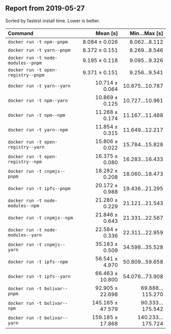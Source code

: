 ## Report from 2019-05-27

Sorted by fastest install time. Lower is better.


| Command | Mean [s] | Min…Max [s] |
|:---|---:|---:|
| `docker run -t npm--pnpm` | 8.084 ± 0.026 | 8.062…8.112 |
| `docker run -t yarn--pnpm` | 8.372 ± 0.151 | 8.269…8.546 |
| `docker run -t node-modules--pnpm` | 9.195 ± 0.118 | 9.095…9.326 |
| `docker run -t open-registry--pnpm` | 9.371 ± 0.151 | 9.256…9.541 |
| `docker run -t yarn--yarn` | 10.714 ± 0.064 | 10.675…10.787 |
| `docker run -t npm--yarn` | 10.869 ± 0.125 | 10.727…10.961 |
| `docker run -t npm--npm` | 11.288 ± 0.174 | 11.167…11.488 |
| `docker run -t yarn--npm` | 11.854 ± 0.315 | 11.649…12.217 |
| `docker run -t open-registry--yarn` | 15.806 ± 0.022 | 15.784…15.828 |
| `docker run -t open-registry--npm` | 16.375 ± 0.080 | 16.283…16.433 |
| `docker run -t cnpmjs--pnpm` | 18.282 ± 0.208 | 18.060…18.473 |
| `docker run -t ipfs--pnpm` | 20.172 ± 0.988 | 19.436…21.295 |
| `docker run -t node-modules--npm` | 21.280 ± 0.229 | 21.121…21.543 |
| `docker run -t cnpmjs--npm` | 21.846 ± 0.643 | 21.331…22.567 |
| `docker run -t node-modules--yarn` | 22.584 ± 0.336 | 22.311…22.959 |
| `docker run -t cnpmjs--yarn` | 35.183 ± 0.509 | 34.598…35.528 |
| `docker run -t ipfs--npm` | 56.541 ± 4.970 | 50.809…59.658 |
| `docker run -t ipfs--yarn` | 66.463 ± 10.800 | 54.076…73.908 |
| `docker run -t bolivar--pnpm` | 92.905 ± 22.698 | 69.888…115.270 |
| `docker run -t bolivar--npm` | 145.165 ± 47.579 | 90.333…175.542 |
| `docker run -t bolivar--yarn` | 159.185 ± 17.868 | 140.233…175.724 |
